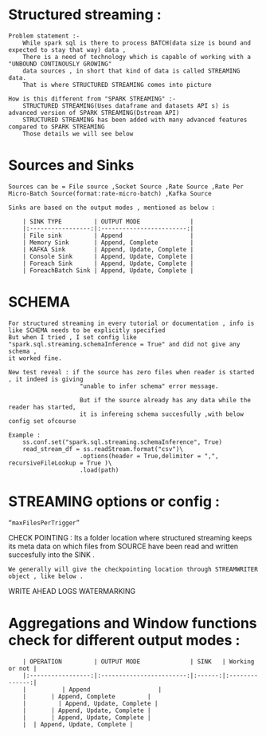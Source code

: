 # Structured streaming :

    Problem statement :-
        While spark sql is there to process BATCH(data size is bound and expected to stay that way) data ,
        There is a need of technology which is capable of working with a "UNBOUND CONTINOUSLY GROWING"
        data sources , in short that kind of data is called STREAMING data.
        That is where STRUCTURED STREAMING comes into picture
    
    How is this different from "SPARK STREAMING" :-
        STRUCTURED STREAMING(Uses dataframe and datasets API s) is advanced version of SPARK STREAMING(Dstream API)
        STRUCTURED STREAMING has been added with many advanced features compared to SPARK STREAMING
        Those details we will see below



# Sources and Sinks

    Sources can be = File source ,Socket Source ,Rate Source ,Rate Per Micro-Batch Source(format:rate-micro-batch) ,Kafka Source

    Sinks are based on the output modes , mentioned as below :

        | SINK TYPE         | OUTPUT MODE              |
        |:-----------------:|:------------------------:|
        | File sink         | Append                   |
        | Memory Sink       | Append, Complete         |
        | KAFKA Sink        | Append, Update, Complete |
        | Console Sink      | Append, Update, Complete |
        | Foreach Sink      | Append, Update, Complete |
        | ForeachBatch Sink | Append, Update, Complete |


# SCHEMA 

    For structured streaming in every tutorial or documentation , info is like SCHEMA needs to be explicitly specified  
    But when I tried , I set config like "spark.sql.streaming.schemaInference = True" and did not give any schema ,  
    it worked fine.

    New test reveal : if the source has zero files when reader is started , it indeed is giving 
                        "unable to infer schema" error message.

                        But if the source already has any data while the reader has started,
                        it is infereing schema succesfully ,with below config set ofcourse

    Example :
        ss.conf.set("spark.sql.streaming.schemaInference", True)
        read_stream_df = ss.readStream.format("csv")\
                        .options(header = True,delimiter = ",", recursiveFileLookup = True )\
                        .load(path)


# STREAMING options or config :

    “maxFilesPerTrigger”


CHECK POINTING :
    Its a folder location where structured streaming keeps its meta data on which files from SOURCE have been read
    and written succesfully into the SINK .

    We generally will give the checkpointing location through STREAMWRITER object , like below .
     
WRITE AHEAD LOGS
WATERMARKING


# Aggregations and Window functions check for different output modes :

        | OPERATION         | OUTPUT MODE              | SINK   | Working or not |
        |:-----------------:|:------------------------:|:------:|:--------------:|
        |          | Append                   |
        |       | Append, Complete         |
        |         | Append, Update, Complete |
        |       | Append, Update, Complete |
        |       | Append, Update, Complete |
        |  | Append, Update, Complete |
